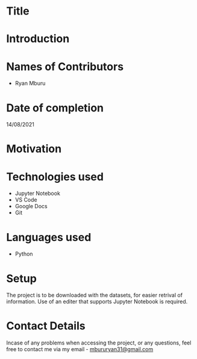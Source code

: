 # Title

# Introduction

# Names of Contributors
- Ryan Mburu

# Date of completion
14/08/2021

# Motivation

# Technologies used
- Jupyter Notebook
- VS Code
- Google Docs
- Git

# Languages used
- Python

# Setup
The project is to be downloaded with the datasets, for easier retrival of information. Use of an editer that supports Jupyter Notebook is required.

# Contact Details
Incase of any problems when accessing the project, or any questions, feel free to contact me via my email - mbururyan31@gmail.com
